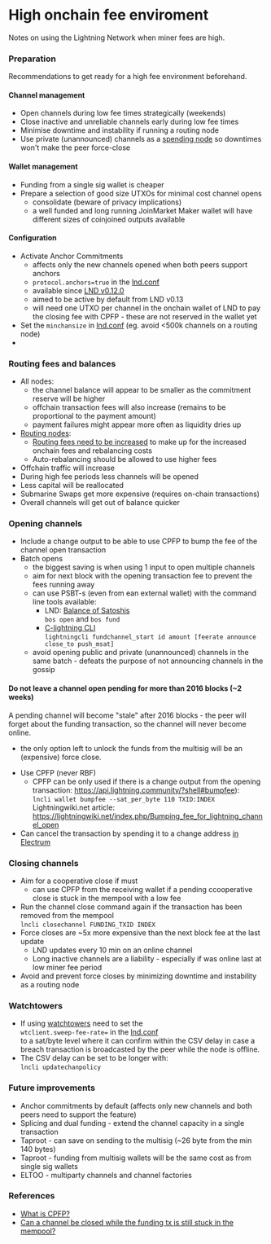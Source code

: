 # High onchain fee enviroment 
Notes on using the Lightning Network when miner fees are high.

### Preparation
Recommendations to get ready for a high fee environment beforehand.

#### Channel management
* Open channels during low fee times strategically (weekends)
* Close inactive and unreliable channels early during low fee times
* Minimise downtime and instability if running a routing node
* Use private (unannounced) channels as a [spending node](nodetype.spending.md) so downtimes won't make the peer force-close

#### Wallet management
* Funding from a single sig wallet is cheaper
* Prepare a selection of good size UTXOs for minimal cost channel opens
  * consolidate (beware of privacy implications)
  * a well funded and long running JoinMarket Maker wallet will have different sizes of coinjoined outputs available
 
#### Configuration
* Activate Anchor Commitments
  * affects only the new channels opened when both peers support anchors
  * `protocol.anchors=true` in the [lnd.conf](https://github.com/lightningnetwork/lnd/blob/260ea9b842ddd80fbea1df5516f557e3081f743f/sample-lnd.conf#L363)
  * available since [LND v0.12.0](https://github.com/lightningnetwork/lnd/releases/tag/v0.12.0-beta)
  * aimed to be active by default from LND v0.13
  * will need one UTXO per channel in the onchain wallet of LND to pay the closing fee with CPFP - these are not reserved in the wallet yet
* Set the `minchansize` in [lnd.conf](https://github.com/lightningnetwork/lnd/blob/260ea9b842ddd80fbea1df5516f557e3081f743f/sample-lnd.conf#L248) (eg. avoid <500k channels on a routing node)
* 
### Routing fees and balances
* All nodes: 
  * the channel balance will appear to be smaller as the commitment reserve will be higher
  * offchain transaction fees will also increase (remains to be proportional to the payment amount)
  * payment failures might appear more often as liquidity dries up
* [Routing nodes](nodetype.routing.md):
  * [Routing fees need to be increased](fees.md) to make up for the increased onchain fees and rebalancing costs
  * Auto-rebalancing should be allowed to use higher fees
* Offchain traffic will increase
* During high fee periods less channels will be opened
* Less capital will be reallocated
* Submarine Swaps get more expensive (requires on-chain transactions)
* Overall channels will get out of balance quicker

### Opening channels
* Include a change output to be able to use CPFP to bump the fee of the channel open transaction
* Batch opens
  * the biggest saving is when using 1 input to open multiple channels
  * aim for next block with the opening transaction fee to prevent the fees running away
  * can use PSBT-s (even from ean external wallet) with the command line tools available:
      * LND: [Balance of Satoshis](https://github.com/alexbosworth/balanceofsatoshis#howtos)  
      `bos open` and `bos fund`
      * [C-lightning CLI](https://lightning.readthedocs.io/lightning-fundchannel_start.7.html#)  
      `lightningcli fundchannel_start id amount [feerate announce close_to push_msat]`
  * avoid opening public and private (unannounced) channels in the same batch - defeats the purpose of not announcing channels in the gossip

#### Do not leave a channel open pending for more than 2016 blocks (~2 weeks)
A pending channel will become "stale" after 2016 blocks - the peer will forget about the funding transaction, so the channel will never become online.
- the only option left to unlock the funds from the multisig will be an (expensive) force close.

* Use CPFP (never RBF)
    * CPFP can be only used if there is a change output from the opening transaction:  https://api.lightning.community/?shell#bumpfee):  
    `lncli wallet bumpfee --sat_per_byte 110 TXID:INDEX`  
    Lightningwiki.net article:  https://lightningwiki.net/index.php/Bumping_fee_for_lightning_channel_open
* Can cancel the transaction by spending it to a change address [in Electrum](restorelndonchainfundsinelectrum.md#manage-the-lnd-onchain-funds-in-electrum-wallet)

### Closing channels
* Aim for a cooperative close if must 
  * can use CPFP from the receiving wallet if a pending ccooperative close is stuck in the mempool with a low fee
* Run the channel close command again if the transaction has been removed from the mempool  
  `lncli closechannel FUNDING_TXID INDEX`
* Force closes are ~5x more expensive than the next block fee at the last update
  * LND updates every 10 min on an online channel
  * Long inactive channels are a liability - especially if was online last at low miner fee period
* Avoid and prevent force closes by minimizing downtime and instability as a routing node

### Watchtowers
* If using [watchtowers](watchtower.md) need to set the  
`wtclient.sweep-fee-rate=` in the [lnd.conf](https://github.com/lightningnetwork/lnd/blob/a36c95f7325d3941306ac4dfff0f2363fbb8e66d/sample-lnd.conf#L857)  
to a sat/byte level where it can confirm within the CSV delay in case a breach transaction is broadcasted by the peer while the node is offline.
* The CSV delay can be set to be longer with:  
`lncli updatechanpolicy`

### Future improvements 
* Anchor commitments by default (affects only new channels and both peers need to support the feature)
* Splicing and dual funding - extend the channel capacity in a single transaction
* Taproot - can save on sending to the multisig (~26 byte from the min 140 bytes)
* Taproot - funding from multisig wallets will be the same cost as from single sig wallets
* ELTOO - multiparty channels and channel factories

### References
* [What is CPFP?](https://bitcoinops.org/en/topics/cpfp/)
* [Can a channel be closed while the funding tx is still stuck in the mempool?](https://bitcoin.stackexchange.com/questions/102180/can-a-channel-be-closed-while-the-funding-tx-is-still-stuck-in-the-mempool)